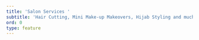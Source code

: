 ```yaml
---
title: 'Salon Services '
subtitle: 'Hair Cutting, Mini Make-up Makeovers, Hijab Styling and much more...'
ord: 0
type: feature
---
```


